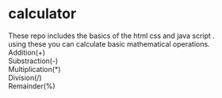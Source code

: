 # calculator
These repo includes the basics of the html css and java script .<br>
using these you can calculate basic mathematical operations.<br>
Addition(+)<br>
Substraction(-)<br>
Multiplication(*)<br>
Division(/)<br>
Remainder(%)<br>


